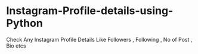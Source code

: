 # Instagram-Profile-details-using-Python
Check Any Instagram Profile Details Like Followers , Following , No of Post , Bio etcs
